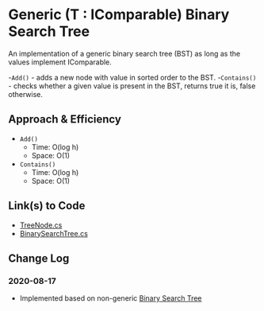# Generic (T : IComparable) Binary Search Tree

An implementation of a generic binary search tree (BST) as long as the values implement IComparable.

-`Add()` - adds a new node with value in sorted order to the BST.
-`Contains()` - checks whether a given value is present in the BST, returns true it is, false otherwise.

## Approach & Efficiency

- `Add()`
    - Time: O(log h)
    - Space: O(1)
- `Contains()`
    - Time: O(log h)
    - Space: O(1)

## Link(s) to Code

- [TreeNode.cs](Classes/TreeNode.cs)
- [BinarySearchTree.cs](Classes/BinarySearchTree.cs)

## Change Log

### 2020-08-17

- Implemented based on non-generic [Binary Search Tree](../../Trees/)